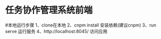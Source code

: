 # 任务协作管理系统前端

#本地运行步骤
1、clone在本地
2、cnpm install 安装依赖(建议cnpm)
3、run serve 运行服务
4、http://localhost:8045/ 访问应用 